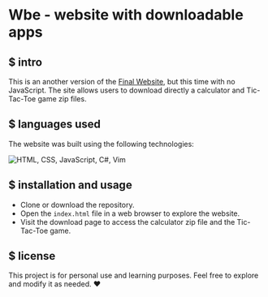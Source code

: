 # Wbe - website with downloadable apps

## $ intro
This is an another version of the [Final Website](https://github.com/lucian-xinitrc/FinalWebsite), but this time with no JavaScript. The site allows users to download directly a calculator and Tic-Tac-Toe game zip files. 


## $ languages used
The website was built using the following technologies:

![HTML, CSS, JavaScript, C#, Vim](https://skillicons.dev/icons?i=html,css,javascript,cs,sublime,visualstudio)


## $ installation and usage
- Clone or download the repository.
- Open the `index.html` file in a web browser to explore the website.
- Visit the download page to access the calculator zip file and the Tic-Tac-Toe game.


## $ license
This project is for personal use and learning purposes. Feel free to explore and modify it as needed. ❤️
